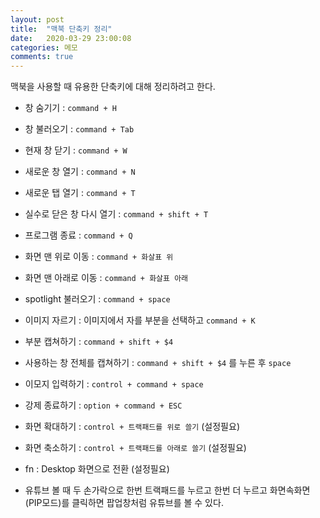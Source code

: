 ```yaml
---
layout: post
title:  "맥북 단축키 정리"
date:   2020-03-29 23:00:08
categories: 메모
comments: true
---
```


맥북을 사용할 때 유용한 단축키에 대해 정리하려고 한다.

- 창 숨기기 : `command + H` <br>
- 창 불러오기 : `command + Tab` <br>
- 현재 창 닫기 : `command + W` <br>
- 새로운 창 열기 : `command + N` <br>
- 새로운 탭 열기 : `command + T` <br>
- 실수로 닫은 창 다시 열기 : `command + shift + T` 
- 프로그램 종료 :  `command + Q` <br>
- 화면 맨 위로 이동 : `command + 화살표 위` <br>
- 화면 맨 아래로 이동 : `command + 화살표 아래` <br>
- spotlight 불러오기 : `command + space` <br>
- 이미지 자르기 : 이미지에서 자를 부분을 선택하고 `command + K` <br>
- 부분 캡쳐하기 : `command + shift + $4` <br>
- 사용하는 창 전체를 캡쳐하기 : `command + shift + $4` 를 누른 후 `space` <br>
- 이모지 입력하기 : `control + command + space` <br>
- 강제 종료하기 : `option + command + ESC` <br>
- 화면 확대하기 : `control + 트랙패드를 위로 쓸기` (설정필요) <br>
- 화면 축소하기 : `control + 트랙패드를 아래로 쓸기` (설정필요)<br>
- fn : Desktop 화면으로 전환 (설정필요)<br>

- 유튜브 볼 때 두 손가락으로 한번 트랙패드를 누르고 한번 더 누르고 화면속화면 (PIP모드)를 클릭하면 팝업창처럼 유튜브를 볼 수 있다.


